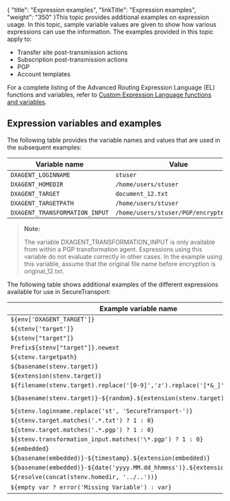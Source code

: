 {
    "title": "Expression examples",
    "linkTitle": "Expression examples",
    "weight": "350"
}This topic provides additional examples on expression usage. In this topic, sample variable values are given to show how various expressions can use the information. The examples provided in this topic apply to:

-   Transfer site post-transmission actions
-   Subscription post-transmission actions
-   PGP
-   Account templates

For a complete listing of the <span class="mc-variable my_project_variables.Advanced_Routing variable">Advanced Routing</span> Expression Language (EL) functions and variables, refer to <a href="../../c_st_advanced_routing/r_st_custom_el_functions_variables" class="MCXref xref">Custom Expression Language functions and variables</a>.

## Expression variables and examples

The following table provides the variable names and values that are used in the subsequent examples:

<table>
   <thead>
      <tr>
<th class="HeadE-Column1-Header1">Variable name         </th>
<th class="HeadD-Column1-Header1">Value         </th>
      </tr>
   </thead>
   <tbody>
      <tr>
         <td><code>DXAGENT_LOGINNAME</code>         </td>
         <td><code>stuser</code>         </td>
      </tr>
      <tr>
         <td><code>DXAGENT_HOMEDIR</code>         </td>
         <td><code>/home/users/stuser</code>         </td>
      </tr>
      <tr>
         <td><code>DXAGENT_TARGET</code>         </td>
         <td><code>document_12.txt</code>         </td>
      </tr>
      <tr>
         <td><code>DXAGENT_TARGETPATH</code>         </td>
         <td><code>/home/users/stuser</code>         </td>
      </tr>
      <tr>
         <td><code>DXAGENT_TRANSFORMATION_INPUT</code>         </td>
         <td><code>/home/users/stuser/PGP/encrypted.pgp</code>         </td>
      </tr>
   </tbody>
</table>

> **Note:**
>
> The variable DXAGENT\_TRANSFORMATION\_INPUT is only available from within a PGP transformation agent. Expressions using this variable do not evaluate correctly in other cases. In the example using this variable, assume that the original file name before encryption is original\_12.txt.

The following table shows additional examples of the different expressions available for use in <span class="mc-variable axway_variables.Component_Short_Name variable">SecureTransport</span>:

<table>
   <thead>
      <tr>
<th class="HeadE-Column1-Header1">Example variable name         </th>
<th class="HeadD-Column1-Header1">Example return value         </th>
      </tr>
   </thead>
   <tbody>
      <tr>
         <td><code>${env['DXAGENT_TARGET']}</code>         </td>
         <td><code>document_12.txt</code>         </td>
      </tr>
      <tr>
         <td><code>${stenv['target']}</code>         </td>
         <td><code>document_12.txt</code>         </td>
      </tr>
      <tr>
         <td><code>${stenv["target"]}</code>         </td>
         <td><code>document_12.txt</code>         </td>
      </tr>
      <tr>
         <td><code>Prefix${stenv["target"]}.newext</code>         </td>
         <td><code>Prefixdocument_12.txt.newext</code>         </td>
      </tr>
      <tr>
         <td><code>${stenv.targetpath}</code>         </td>
         <td><code>/home/users/stuser</code>         </td>
      </tr>
      <tr>
         <td><code>${basename(stenv.target)}</code>         </td>
         <td><code>document_12</code>         </td>
      </tr>
      <tr>
         <td><code>${extension(stenv.target)}</code>         </td>
         <td><code>txt</code>         </td>
      </tr>
      <tr>
         <td><code>${filename(stenv.target).replace('[0-9]','z').replace('[*&amp;_]','-')}</code>         </td>
         <td><code>document-zz.txt</code>         </td>
      </tr>
      <tr>
         <td><code>${basename(stenv.target)}-${random}.${extension(stenv.target)}</code>         </td>
         <td><code>document_12-C7F2119AAECEACCDE16C496C96FEEE39.txt</code>         </td>
      </tr>
      <tr>
         <td><code>${stenv.loginname.replace('st', 'SecureTransport-')}</code>         </td>
         <td><code>SecureTransport-user</code>         </td>
      </tr>
      <tr>
         <td><code>${stenv.target.matches('.*.txt') ? 1 : 0}</code>         </td>
         <td><code>1</code>         </td>
      </tr>
      <tr>
         <td><code>${stenv.target.matches('.*.pgp') ? 1 : 0}</code>         </td>
         <td><code>0</code>         </td>
      </tr>
      <tr>
         <td><code>${stenv.transformation_input.matches('\*.pgp') ? 1 : 0}</code><br />
         </td>
         <td><code>1</code>         </td>
      </tr>
      <tr>
         <td><code>${embedded}</code>         </td>
         <td><code>original_12.txt</code>         </td>
      </tr>
      <tr>
         <td><code>${basename(embedded)}-${timestamp}.${extension(embedded)}</code>         </td>
         <td><code>original_12-1345652729052.txt</code>         </td>
      </tr>
      <tr>
         <td><code>${basename(embedded)}-${date('yyyy.MM.dd_hhmmss')}.${extension(embedded)}</code>         </td>
         <td><code>original_12-2012.08.22_162529.txt</code>         </td>
      </tr>
      <tr>
         <td><code>${resolve(concat(stenv.homedir, '../..'))}</code>         </td>
         <td><code>/home</code>         </td>
      </tr>
      <tr>
         <td><code>${empty var ? error('Missing Variable') : var}</code>         </td>
         <td>Either the value of <code>$var</code> or an exception         </td>
      </tr>
   </tbody>
</table>
